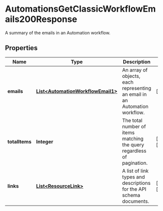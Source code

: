 

# AutomationsGetClassicWorkflowEmails200Response

A summary of the emails in an Automation workflow.

## Properties

| Name | Type | Description | Notes |
|------------ | ------------- | ------------- | -------------|
|**emails** | [**List&lt;AutomationWorkflowEmail1&gt;**](AutomationWorkflowEmail1.md) | An array of objects, each representing an email in an Automation workflow. |  [optional] |
|**totalItems** | **Integer** | The total number of items matching the query regardless of pagination. |  [optional] [readonly] |
|**links** | [**List&lt;ResourceLink&gt;**](ResourceLink.md) | A list of link types and descriptions for the API schema documents. |  [optional] [readonly] |



